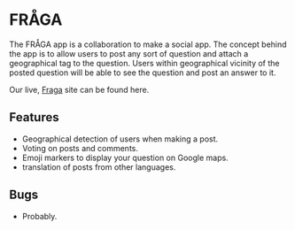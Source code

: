 # FRÅGA

The FRÅGA app is a collaboration to make a social app. The concept behind the app is to allow users to post any sort of question and attach a geographical tag to the question. Users within geographical vicinity of the posted question will be able to see the question and post an answer to it.

Our live, [Fraga](https://fraga-app.herokuapp.com) site can be found here.

## Features

- Geographical detection of users when making a post.
- Voting on posts and comments.
- Emoji markers to display your question on Google maps.
- translation of posts from other languages.

## Bugs
- Probably.
